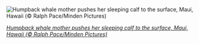 
![Humpback whale mother pushes her sleeping calf to the surface, Maui, Hawaii (© Ralph Pace/Minden Pictures)](https://cn.bing.com//th?id=OHR.HumpbackMom_EN-US9862782184_1920x1080.jpg&rf=LaDigue_1920x1080.jpg&pid=hp)

*[Humpback whale mother pushes her sleeping calf to the surface, Maui, Hawaii (© Ralph Pace/Minden Pictures)](https://www.bing.com/search?q=humpback+whale&form=hpcapt&filters=HpDate%3a%2220210324_0700%22)*
